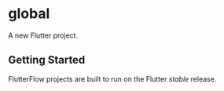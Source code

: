 # global

A new Flutter project.

## Getting Started

FlutterFlow projects are built to run on the Flutter _stable_ release.
